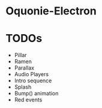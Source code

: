 # Oquonie-Electron

# TODOs

- Pillar
- Ramen
- Parallax
- Audio Players
- Intro sequence
- Splash
- Bump() animation
- Red events